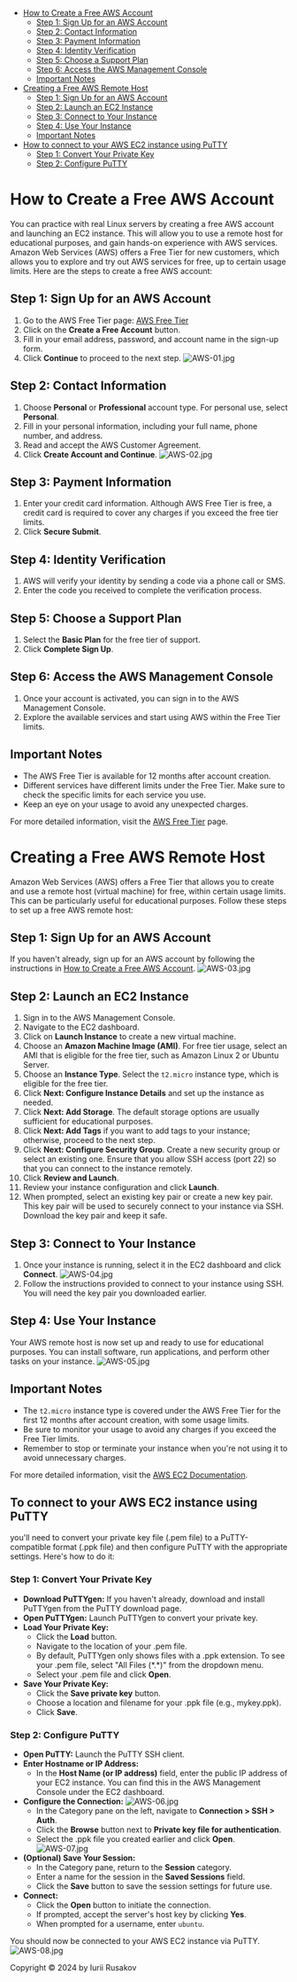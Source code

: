 - [How to Create a Free AWS Account](#how-to-create-a-free-aws-account)
   - [Step 1: Sign Up for an AWS Account](#step-1-sign-up-for-an-aws-account)
   - [Step 2: Contact Information](#step-2-contact-information)
   - [Step 3: Payment Information](#step-3-payment-information)
   - [Step 4: Identity Verification](#step-4-identity-verification)
   - [Step 5: Choose a Support Plan](#step-5-choose-a-support-plan)
   - [Step 6: Access the AWS Management Console](#step-6-access-the-aws-management-console)
   - [Important Notes](#important-notes)
- [Creating a Free AWS Remote Host](#creating-a-free-aws-remote-host)
   - [Step 1: Sign Up for an AWS Account](#step-1-sign-up-for-an-aws-account-1)
   - [Step 2: Launch an EC2 Instance](#step-2-launch-an-ec2-instance)
   - [Step 3: Connect to Your Instance](#step-3-connect-to-your-instance)
   - [Step 4: Use Your Instance](#step-4-use-your-instance)
   - [Important Notes](#important-notes-1)
- [How to connect to your AWS EC2 instance using PuTTY](#to-connect-to-your-aws-ec2-instance-using-putty)
   - [Step 1: Convert Your Private Key](#step-1-convert-your-private-key)
   - [Step 2: Configure PuTTY](#step-2-configure-putty)


# How to Create a Free AWS Account

You can practice with real Linux servers by creating a free AWS account and launching an EC2 instance. This will allow you to use a remote host for educational purposes, and gain hands-on experience with AWS services.
Amazon Web Services (AWS) offers a Free Tier for new customers, which allows you to explore and try out AWS services for free, up to certain usage limits. Here are the steps to create a free AWS account:

## Step 1: Sign Up for an AWS Account

1. Go to the AWS Free Tier page: [AWS Free Tier](https://aws.amazon.com/free/)
2. Click on the **Create a Free Account** button.
3. Fill in your email address, password, and account name in the sign-up form.
4. Click **Continue** to proceed to the next step.
   ![AWS-01.jpg](resources%2FAWS-01.jpg)
## Step 2: Contact Information

1. Choose **Personal** or **Professional** account type. For personal use, select **Personal**.
2. Fill in your personal information, including your full name, phone number, and address.
3. Read and accept the AWS Customer Agreement.
4. Click **Create Account and Continue**.
   ![AWS-02.jpg](resources%2FAWS-02.jpg)
## Step 3: Payment Information

1. Enter your credit card information. Although AWS Free Tier is free, a credit card is required to cover any charges if you exceed the free tier limits.
2. Click **Secure Submit**.

## Step 4: Identity Verification

1. AWS will verify your identity by sending a code via a phone call or SMS.
2. Enter the code you received to complete the verification process.

## Step 5: Choose a Support Plan

1. Select the **Basic Plan** for the free tier of support.
2. Click **Complete Sign Up**.

## Step 6: Access the AWS Management Console

1. Once your account is activated, you can sign in to the AWS Management Console.
2. Explore the available services and start using AWS within the Free Tier limits.

## Important Notes

- The AWS Free Tier is available for 12 months after account creation.
- Different services have different limits under the Free Tier. Make sure to check the specific limits for each service you use.
- Keep an eye on your usage to avoid any unexpected charges.

For more detailed information, visit the [AWS Free Tier](https://aws.amazon.com/free/) page.

# Creating a Free AWS Remote Host

Amazon Web Services (AWS) offers a Free Tier that allows you to create and use a remote host (virtual machine) for free, within certain usage limits. This can be particularly useful for educational purposes. Follow these steps to set up a free AWS remote host:

## Step 1: Sign Up for an AWS Account

If you haven't already, sign up for an AWS account by following the instructions in [How to Create a Free AWS Account](#how-to-create-a-free-aws-account).
![AWS-03.jpg](resources%2FAWS-03.jpg)
## Step 2: Launch an EC2 Instance

1. Sign in to the AWS Management Console.
2. Navigate to the EC2 dashboard.
3. Click on **Launch Instance** to create a new virtual machine.
4. Choose an **Amazon Machine Image (AMI)**. For free tier usage, select an AMI that is eligible for the free tier, such as Amazon Linux 2 or Ubuntu Server.
5. Choose an **Instance Type**. Select the `t2.micro` instance type, which is eligible for the free tier.
6. Click **Next: Configure Instance Details** and set up the instance as needed.
7. Click **Next: Add Storage**. The default storage options are usually sufficient for educational purposes.
8. Click **Next: Add Tags** if you want to add tags to your instance; otherwise, proceed to the next step.
9. Click **Next: Configure Security Group**. Create a new security group or select an existing one. Ensure that you allow SSH access (port 22) so that you can connect to the instance remotely.
10. Click **Review and Launch**.
11. Review your instance configuration and click **Launch**.
12. When prompted, select an existing key pair or create a new key pair. This key pair will be used to securely connect to your instance via SSH. Download the key pair and keep it safe.

## Step 3: Connect to Your Instance

1. Once your instance is running, select it in the EC2 dashboard and click **Connect**.
   ![AWS-04.jpg](resources%2FAWS-04.jpg)
2. Follow the instructions provided to connect to your instance using SSH. You will need the key pair you downloaded earlier.

## Step 4: Use Your Instance

Your AWS remote host is now set up and ready to use for educational purposes. You can install software, run applications, and perform other tasks on your instance.
![AWS-05.jpg](resources%2FAWS-05.jpg)
## Important Notes

- The `t2.micro` instance type is covered under the AWS Free Tier for the first 12 months after account creation, with some usage limits.
- Be sure to monitor your usage to avoid any charges if you exceed the Free Tier limits.
- Remember to stop or terminate your instance when you're not using it to avoid unnecessary charges.

For more detailed information, visit the [AWS EC2 Documentation](https://docs.aws.amazon.com/ec2/index.html).

## To connect to your AWS EC2 instance using PuTTY
you'll need to convert your private key file (.pem file) to a PuTTY-compatible format (.ppk file) and then configure PuTTY with the appropriate settings. Here's how to do it:

### Step 1: Convert Your Private Key
- **Download PuTTYgen:** If you haven't already, download and install PuTTYgen from the PuTTY download page.
- **Open PuTTYgen:** Launch PuTTYgen to convert your private key.
- **Load Your Private Key:**
   - Click the **Load** button.
   - Navigate to the location of your .pem file.
   - By default, PuTTYgen only shows files with a .ppk extension. To see your .pem file, select "All Files (\*.\*)" from the dropdown menu.
   - Select your .pem file and click **Open**.
- **Save Your Private Key:**
   - Click the **Save private key** button.
   - Choose a location and filename for your .ppk file (e.g., mykey.ppk).
   - Click **Save**.

### Step 2: Configure PuTTY
- **Open PuTTY:** Launch the PuTTY SSH client.
- **Enter Hostname or IP Address:**
   - In the **Host Name (or IP address)** field, enter the public IP address of your EC2 instance. You can find this in the AWS Management Console under the EC2 dashboard.
- **Configure the Connection:**
  ![AWS-06.jpg](resources%2FAWS-06.jpg)
   - In the Category pane on the left, navigate to **Connection > SSH > Auth**.
   - Click the **Browse** button next to **Private key file for authentication**.
   - Select the .ppk file you created earlier and click **Open**.
     ![AWS-07.jpg](resources%2FAWS-07.jpg)
- **(Optional) Save Your Session:**
   - In the Category pane, return to the **Session** category.
   - Enter a name for the session in the **Saved Sessions** field.
   - Click the **Save** button to save the session settings for future use.
- **Connect:**
   - Click the **Open** button to initiate the connection.
   - If prompted, accept the server's host key by clicking **Yes**.
   - When prompted for a username, enter `ubuntu`.

You should now be connected to your AWS EC2 instance via PuTTY.
![AWS-08.jpg](resources%2FAWS-08.jpg)

Copyright © 2024 by Iurii Rusakov